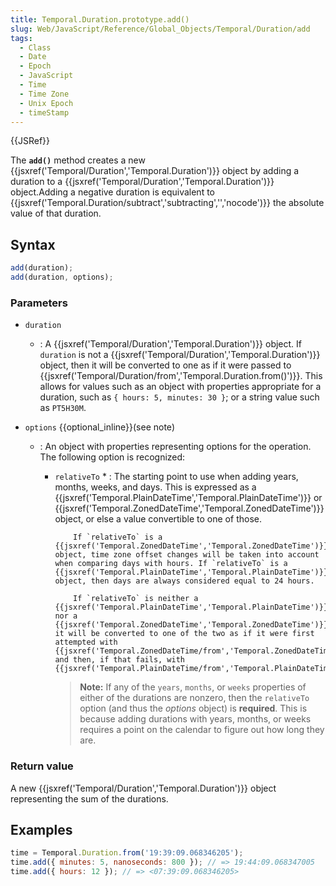 ```yaml
---
title: Temporal.Duration.prototype.add()
slug: Web/JavaScript/Reference/Global_Objects/Temporal/Duration/add
tags:
  - Class
  - Date
  - Epoch
  - JavaScript
  - Time
  - Time Zone
  - Unix Epoch
  - timeStamp
---
```

{{JSRef}}

The **`add()`** method creates a new
{{jsxref('Temporal/Duration','Temporal.Duration')}} object by
adding a duration to a
{{jsxref('Temporal/Duration','Temporal.Duration')}}
object.Adding a negative duration is equivalent to
{{jsxref('Temporal.Duration/subtract','subtracting','','nocode')}}
the absolute value of that duration.

## Syntax

```js
add(duration);
add(duration, options);
```

### Parameters

- `duration`
  - : A {{jsxref('Temporal/Duration','Temporal.Duration')}}
    object. If `duration` is not a
    {{jsxref('Temporal/Duration','Temporal.Duration')}} object,
    then it will be converted to one as if it were passed to
    {{jsxref('Temporal/Duration/from','Temporal.Duration.from()')}}.
    This allows for values such as an object with properties appropriate for a
    duration, such as `{ hours: 5, minutes: 30 }`; or a string value such as
    `PT5H30M`.
- `options` {{optional_inline}}(see note)

  - : An object with properties representing options for the operation. The
    following option is recognized:

    - `relativeTo` \* : The starting point to use when adding years, months,
      weeks, and days. This is expressed as a
      {{jsxref('Temporal.PlainDateTime','Temporal.PlainDateTime')}}
      or
      {{jsxref('Temporal.ZonedDateTime','Temporal.ZonedDateTime')}}
      object, or else a value convertible to one of those.

              If `relativeTo` is a {{jsxref('Temporal.ZonedDateTime','Temporal.ZonedDateTime')}} object, time zone offset changes will be taken into account when comparing days with hours. If `relativeTo` is a {{jsxref('Temporal.PlainDateTime','Temporal.PlainDateTime')}} object, then days are always considered equal to 24 hours.

              If `relativeTo` is neither a {{jsxref('Temporal.PlainDateTime','Temporal.PlainDateTime')}} nor a {{jsxref('Temporal.ZonedDateTime','Temporal.ZonedDateTime')}}, it will be converted to one of the two as if it were first attempted with {{jsxref('Temporal.ZonedDateTime/from','Temporal.ZonedDateTime.from()')}} and then, if that fails, with {{jsxref('Temporal.PlainDateTime/from','Temporal.PlainDateTime.from()')}}.

      > **Note:** If any of the `years`, `months`, or `weeks` properties of
      > either of the durations are nonzero, then the `relativeTo` option (and
      > thus the _options_ object) is **required**. This is because adding
      > durations with years, months, or weeks requires a point on the calendar
      > to figure out how long they are.

### Return value

A new {{jsxref('Temporal/Duration','Temporal.Duration')}}
object representing the sum of the durations.

## Examples

```js
time = Temporal.Duration.from('19:39:09.068346205');
time.add({ minutes: 5, nanoseconds: 800 }); // => 19:44:09.068347005
time.add({ hours: 12 }); // => <07:39:09.068346205>
```
